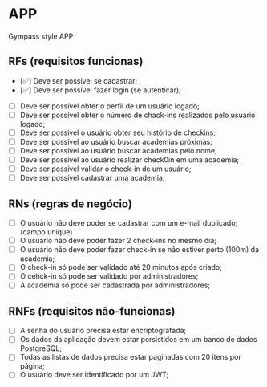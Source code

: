 # APP

Gympass style APP

## RFs (requisitos funcionas)

- [✅] Deve ser possível se cadastrar;
- [✅] Deve ser possível fazer login (se autenticar);
- [ ] Deve ser possível obter o perfil de um usuário logado;
- [ ] Deve ser possível obter o número de chack-ins realizados pelo usuário logado;
- [ ] Deve ser possível o usuário obter seu histório de checkins;
- [ ] Deve ser possível ao usuário buscar academias próximas;
- [ ] Deve ser possível ao usuário buscar academias pelo nome;
- [ ] Deve ser possível ao usuário realizar check0in em uma academia;
- [ ] Deve ser possível validar o check-in de um usuário;
- [ ] Deve ser possível cadastrar uma academia;

## RNs (regras de negócio)

- [ ] O usuário não deve poder se cadastrar com um e-mail duplicado; (campo unique)
- [ ] O usuário não deve poder fazer 2 check-ins no mesmo dia;
- [ ] O usuário não deve poder fazer check-in se não estiver perto (100m) da academia;
- [ ] O check-in só pode ser validado até 20 minutos após criado;
- [ ] O cehck-in só pode ser validado por administradores;
- [ ] A academia só pode ser cadastrada por administradores;

## RNFs (requisitos não-funcionas)

- [ ] A senha do usuário precisa estar encriptografada;
- [ ] Os dados da aplicação devem estar persistidos em um banco de dados PostgreSQL;
- [ ] Todas as listas de dados precisa estar paginadas com 20 itens por página;
- [ ] O usuário deve ser identificado por um JWT;
